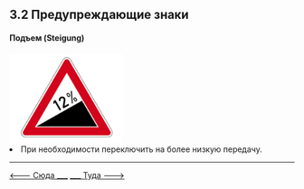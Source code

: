 ## 3.2 Предупреждающие знаки

####  Подъем (Steigung)

<img src="/img/sign/steigung.png" alt="steigung" width="200"/>
<li>При необходимости переключить на более низкую передачу.</li>

---

[   <--- Сюда ___](/03%20-%20road%20signs%20and%20equipment/3.1%20-%20main%20rule.md)
[___ Туда --->](/03%20-%20road%20signs%20and%20equipment/3.3%20-%20prescriptive%20signs.md)
